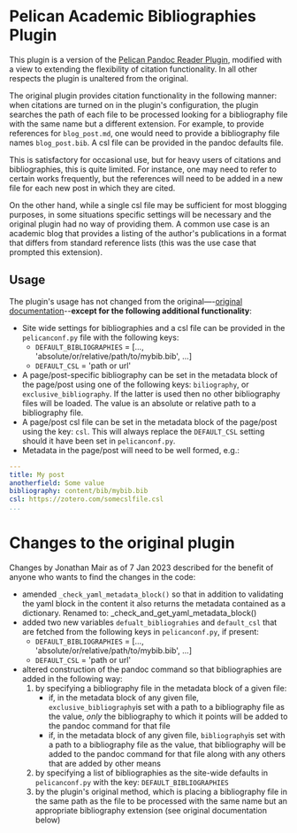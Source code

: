 Pelican Academic Bibliographies Plugin
======================================

This plugin is a version of the [Pelican Pandoc Reader Plugin](https://github.com/pelican-plugins/pandoc-reader), modified with a view to extending the flexibility of citation functionality. In all other respects the plugin is unaltered from the original. 

The original plugin provides citation functionality in the following manner: when citations are turned on in the plugin's configuration, the plugin searches the path of each file to be processed looking for a bibliography file with the same name but a different extension. For example, to provide references for `blog_post.md`, one would need to provide a bibliography file names `blog_post.bib`. A csl file can be provided in the pandoc defaults file. 

This is satisfactory for occasional use, but for heavy users of citations and bibliographies, this is quite limited. For instance, one may need to refer to certain works frequently, but the references will need to be added in a new file for each new post in which they are cited.

On the other hand, while a single csl file may be sufficient for most blogging purposes, in some situations specific settings will be necessary and the original plugin had no way of providing them. A common use case is an academic blog that provides a listing of the author's publications in a format that differs from standard reference lists (this was the use case that prompted this extension).

Usage
-----

The plugin's usage has not changed from the original—-[original documentation](https://github.com/pelican-plugins/pandoc-reader)--**except for the following additional functionality**:

- Site wide settings for bibliographies and a csl file can be provided in the `pelicanconf.py` file with the following keys:
    - `DEFAULT_BIBLIOGRAPHIES` = […, 'absolute/or/relative/path/to/mybib.bib', …]
    - `DEFAULT_CSL` = 'path or url'
- A page/post-specific bibliography can be set in the metadata block of the page/post using one of the following keys: `biliography`, or `exclusive_bibliography`. If the latter is used then no other bibliography files will be loaded. The value is an absolute or relative path to a bibliography file. 
- A page/post csl file can be set in the metadata block of the page/post using the key: `csl`. This will always replace the `DEFAULT_CSL` setting should it have been set in `pelicanconf.py`.
- Metadata in the page/post will need to be well formed, e.g.:

```yaml
---
title: My post
anotherfield: Some value
bibliography: content/bib/mybib.bib
csl: https://zotero.com/somecslfile.csl
...
```

Changes to the original plugin
==============================

Changes by Jonathan Mair as of 7 Jan 2023 described for the benefit of anyone who wants to find the changes in the code:

- amended `_check_yaml_metadata_block()` so that in addition to validating the yaml block in the content it also returns the metadata contained as a dictionary. Renamed to: _check_and_get_yaml_metadata_block()
- added two new variables `defualt_bibliograhies` and `default_csl` that are fetched from the following keys in `pelicanconf.py`, if present: 
    - `DEFAULT_BIBLIOGRAPHIES` = […, 'absolute/or/relative/path/to/mybib.bib', …]
    - `DEFAULT_CSL` = 'path or url'
- altered construction of the pandoc command so that bibliographies are added in the following way:
    1. by specifying a bibliography file in the metadata block of a given file:
        - if, in the metadata block of any given file, `exclusive_bibliography`is set with a path to a bibliography file as the value, *only* the bibliography to which it points will be added to the pandoc command for that file
        - if, in the metadata block of any given file, `bibliography`is set with a path to a bibliography file as the value, that bibliography will be added to the pandoc command for that file along with any others that are added by other means
    2. by specifying a list of bibliographies as the site-wide defaults in `pelicanconf.py` with the key: `DEFAULT_BIBLIOGRAPHIES`
    3. by the plugin's original method, which is placing a bibliography file in the same path as the file to be processed with the same name but an appropriate bibliography extension (see original documentation below) 


